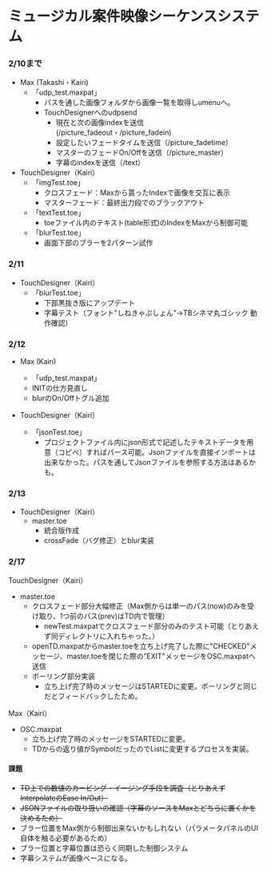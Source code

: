 # ミュージカル案件映像シーケンスシステム



### 2/10まで

- Max (Takashi・Kairi)
  - 「udp_test.maxpat」
    - パスを通した画像フォルダから画像一覧を取得しumenuへ。
    - TouchDesignerへのudpsend
      - 現在と次の画像indexを送信 (/picture_fadeout・/picture_fadein)
      - 設定したいフェードタイムを送信（/picture_fadetime）
      - マスターのフェードOn/Offを送信（/picture_master）
      - 字幕のindexを送信（/text）
- TouchDesigner（Kairi）
  - 「imgTest.toe」
    - クロスフェード：Maxから貰ったIndexで画像を交互に表示
    - マスターフェード：最終出力段でのブラックアウト
  - 「textTest.toe」
    - toeファイル内のテキスト(table形式)のIndexをMaxから制御可能
  - 「blurTest.toe」
    - 画面下部のブラーを2パターン試作



### 2/11

- TouchDesigner（Kairi）
  - 「blurTest.toe」
    - 下部黒抜き版にアップデート
    - 字幕テスト（フォント"しねきゃぷしょん"→TBシネマ丸ゴシック 動作確認）

### 2/12



- Max (Kairi)
  - 「udp_test.maxpat」
  - INITの仕方見直し
  - blurのOn/Offトグル追加

- TouchDesigner（Kairi）
  - 「jsonTest.toe」
    - プロジェクトファイル内にjson形式で記述したテキストデータを用意（コピペ）すればパース可能。Jsonファイルを直接インポートは出来なかった。パスを通してJsonファイルを参照する方法はあるかも。

### 2/13

- TouchDesigner（Kairi）
  - master.toe
    - 統合版作成
    - crossFade（バグ修正）とblur実装



### 2/17

TouchDesigner（Kairi）

- master.toe
  - クロスフェード部分大幅修正（Max側からは単一のパス(now)のみを受け取り、1つ前のパス(prev)はTD内で管理）
    - newTest.maxpatでクロスフェード部分のみのテスト可能（とりあえず同ディレクトリに入れちゃった。）
  - openTD.maxpatからmaster.toeを立ち上げ完了した際に"CHECKED"メッセージ、master.toeを閉じた際の”EXIT"メッセージをOSC.maxpatへ送信
  - ポーリング部分実装
    - 立ち上げ完了時のメッセージはSTARTEDに変更。ポーリングと同じだとフィードバックしたため。

Max（Kairi）

- OSC.maxpat
  - 立ち上げ完了時のメッセージをSTARTEDに変更。
  - TDからの返り値がSymbolだったのでListに変更するプロセスを実装。

#### 課題

- ~~TD上での数値のカービング・イージング手段を調査（とりあえずInterpolateのEase In/Out）~~
- ~~JSONファイルの取り扱いの確認（字幕のソースをMaxとどちらに置くかを決めるため）~~
- ブラー位置をMax側から制御出来ないかもしれない（パラメータパネルのUI自体を触る必要があるため）
- ブラー位置と字幕位置は恐らく同期した制御システム
- 字幕システムが画像ベースになる。